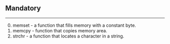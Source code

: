 ## Mandatory ##
***
0. memset - a function that fills memory with a constant byte.
1. memcpy -  function that copies memory area.
2. strchr - a function that locates a character in a string.

